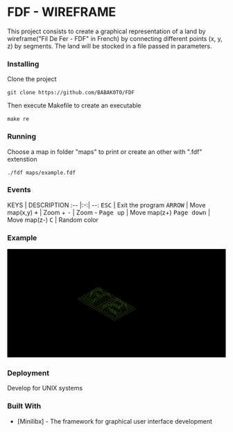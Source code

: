 # FDF - WIREFRAME

This project consists to create a graphical representation of a land by wireframe("Fil De Fer - FDF" in French) by connecting different points (x, y, z) by segments.
The land will be stocked in a file passed in parameters.

### Installing

Clone the project

```
git clone https://github.com/BABAK0T0/FDF
```

Then execute Makefile to create an executable

```
make re
```

### Running

Choose a map in folder "maps" to print or create an other with ".fdf" extenstion

```
./fdf maps/example.fdf
```

### Events

KEYS | DESCRIPTION
:-- |:-:| --:
<kbd>ESC</kbd> | Exit the program
<kbd>ARROW</kbd> | Move map(x,y)
<kbd>+</kbd> | Zoom +
<kbd>-</kbd> | Zoom -
<kbd>Page up</kbd> | Move map(z+)
<kbd>Page down</kbd> | Move map(z-)
<kbd>C</kbd> | Random color

### Example

![map_example](./42.png "maps/42.fdf")

### Deployment

Develop for UNIX systems

### Built With

* [Minilibx] - The framework for graphical user interface development

